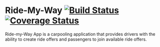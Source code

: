 # Ride-My-Way [![Build Status](https://travis-ci.org/fredneutron/Ride-My-Way.svg?branch=master)](https://travis-ci.org/fredneutron/Ride-My-Way)[![Coverage Status](https://coveralls.io/repos/github/fredneutron/Ride-My-Way/badge.svg?branch=master)](https://coveralls.io/github/fredneutron/Ride-My-Way?branch=master)
Ride-my-Way App is a carpooling application that provides drivers with the ability to create ride offers
and passengers to join available ride offers.
